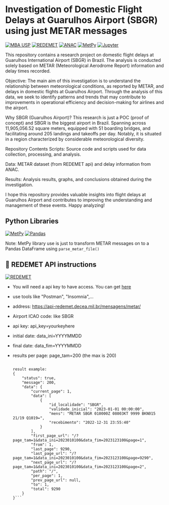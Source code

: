 Investigation of Domestic Flight Delays at Guarulhos Airport (SBGR) using just METAR messages
=====
[![MBA USP](https://img.shields.io/badge/MBA-USP-blue)](https://mbauspesalq.com/)
[![REDEMET](https://img.shields.io/badge/REDEMET-c60dde)](https://www.redemet.aer.mil.br/)
[![ANAC](https://img.shields.io/badge/ANAC-blue)](https://www.gov.br/anac/pt-br)
[![MetPy](https://img.shields.io/badge/MetPy-1.6.1-green)](https://github.com/Unidata/MetPy/blob/main/README.md)
[![Jupyter](https://img.shields.io/badge/Jupyter-notebook-c93810)](https://github.com/Unidata/MetPy/blob/main/README.md)

This repository contains a research project on domestic flight delays at Guarulhos International Airport (SBGR) in Brazil. The analysis is conducted solely based on METAR (Meteorological Aerodrome Report) information and delay times recorded.

Objective:
The main aim of this investigation is to understand the relationship between meteorological conditions, as reported by METAR, and delays in domestic flights at Guarulhos Airport. Through the analysis of this data, we seek to identify patterns and trends that may contribute to improvements in operational efficiency and decision-making for airlines and the airport.

Why SBGR (Guarulhos Airport)?
This research is just a POC (proof of concept) and SBGR is the biggest airport in Brazil. Spanning across 11,905,056.52 square meters, equipped with 51 boarding bridges, and facilitating around 205 landings and takeoffs per day. Notably, it is situated in a region characterized by considerable meteorological diversity.

Repository Contents
Scripts: Source code and scripts used for data collection, processing, and analysis.

Data: METAR dataset (from REDEMET api) and delay information from ANAC.

Results: Analysis results, graphs, and conclusions obtained during the investigation.

I hope this repository provides valuable insights into flight delays at Guarulhos Airport and contributes to improving the understanding and management of these events. Happy analyzing!

Python Libraries
-----------------
[![MetPy](https://img.shields.io/badge/MetPy-1.6.1-green)](https://pypi.org/project/MetPy/)
[![Pandas](https://img.shields.io/badge/Pandas-2.2.0-c60dde)](https://pypi.org/project/MetPy/)

Note: MetPy library use is just to transform METAR messages on to a Pandas DataFrame using `parse_metar_file()`

📡 REDEMET API instructions
----------------------------------------------
[![REDEMET](https://img.shields.io/badge/REDEMET-c60dde)](https://www.redemet.aer.mil.br/)

- You will need a api key to have access. You can get [here](https://www.atd-1.com/cadastro-a)
- use tools like "Postman", "Insomnia",...
- address: https://api-redemet.decea.mil.br/mensagens/metar/
- Airport ICAO code: like SBGR
- api key: api_key=yourkeyhere
- initial date: data_ini=YYYYMMDD
- final date: data_fim=YYYYMMDD
- results per page: page_tam=200 (the max is 200)

    ```use example:https://api-redemet.decea.mil.br/mensagens/metar/SBGR?api_key=yourkeyhere&data_ini=2023010100&data_fim=2023123100&page_tam=200

    result example:
    {
        "status": true,
        "message": 200,
        "data": {
            "current_page": 1,
            "data": [
                {
                    "id_localidade": "SBGR",
                    "validade_inicial": "2023-01-01 00:00:00",
                    "mens": "METAR SBGR 010000Z 08003KT 9999 BKN015 21/19 Q1019=",
                    "recebimento": "2022-12-31 23:55:40"
                }
            ],
            "first_page_url": "/?page_tam=1&data_ini=2023010100&data_fim=2023123100&page=1",
            "from": 1,
            "last_page": 9290,
            "last_page_url": "/?page_tam=1&data_ini=2023010100&data_fim=2023123100&page=9290",
            "next_page_url": "/?page_tam=1&data_ini=2023010100&data_fim=2023123100&page=2",
            "path": "/",
            "per_page": 1,
            "prev_page_url": null,
            "to": 1,
            "total": 9290
        }
    }```
